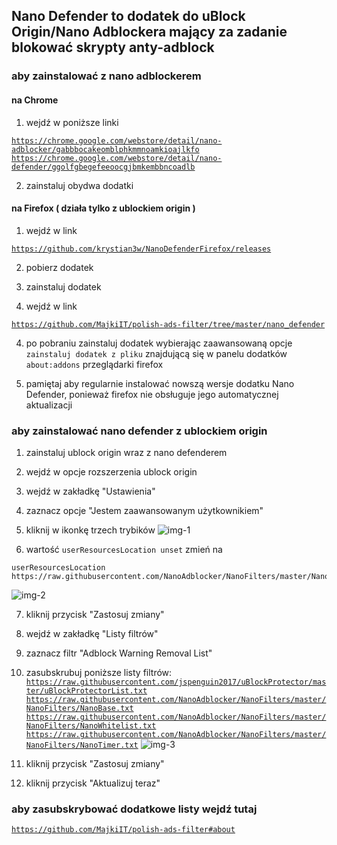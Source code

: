 ## Nano Defender to dodatek do uBlock Origin/Nano Adblockera mający za zadanie blokować skrypty anty-adblock

### aby zainstalować z nano adblockerem

#### na Chrome

1. wejdź w poniższe linki

<code>https://chrome.google.com/webstore/detail/nano-adblocker/gabbbocakeomblphkmmnoamkioajlkfo</code>
<code>https://chrome.google.com/webstore/detail/nano-defender/ggolfgbegefeeoocgjbmkembbncoadlb</code>

2. zainstaluj obydwa dodatki

#### na Firefox ( działa tylko z ublockiem origin )

1. wejdź w link

<code>https://github.com/krystian3w/NanoDefenderFirefox/releases</code>

2. pobierz dodatek

2. zainstaluj dodatek

3. wejdź w link

<code>https://github.com/MajkiIT/polish-ads-filter/tree/master/nano_defender</code>

4. po pobraniu zainstaluj dodatek wybierając zaawansowaną opcje `zainstaluj dodatek z pliku` znajdującą się w panelu dodatków `about:addons` przeglądarki firefox

5. pamiętaj aby regularnie instalować nowszą wersje dodatku Nano Defender, ponieważ firefox nie obsługuje jego automatycznej aktualizacji

### aby zainstalować nano defender z ublockiem origin

1. zainstaluj ublock origin wraz z nano defenderem

2. wejdź w opcje rozszerzenia ublock origin

3. wejdź w zakładkę "Ustawienia"

4. zaznacz opcje "Jestem zaawansowanym użytkownikiem"

5. kliknij w ikonkę trzech trybików
![img-1](https://i.imgur.com/4fOOUO8.png)

6. wartość `userResourcesLocation unset` zmień na 
```
userResourcesLocation https://raw.githubusercontent.com/NanoAdblocker/NanoFilters/master/NanoFilters/NanoResources.txt
```
![img-2](https://i.imgur.com/hoxZwxz.png)

7. kliknij przycisk "Zastosuj zmiany"

8. wejdź w zakładkę "Listy filtrów"

9. zaznacz filtr "Adblock Warning Removal List" 

10. zasubskrubuj poniższe listy filtrów:
<code>https://raw.githubusercontent.com/jspenguin2017/uBlockProtector/master/uBlockProtectorList.txt</code>
<code>https://raw.githubusercontent.com/NanoAdblocker/NanoFilters/master/NanoFilters/NanoBase.txt</code>
<code>https://raw.githubusercontent.com/NanoAdblocker/NanoFilters/master/NanoFilters/NanoWhitelist.txt</code>
<code>https://raw.githubusercontent.com/NanoAdblocker/NanoFilters/master/NanoFilters/NanoTimer.txt</code>
![img-3](https://i.imgur.com/Mni0JPe.png)</details>

11. kliknij przycisk "Zastosuj zmiany"

12. kliknij przycisk "Aktualizuj teraz"

### aby zasubskrybować dodatkowe listy wejdź tutaj

<code>https://github.com/MajkiIT/polish-ads-filter#about</code>
